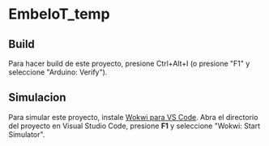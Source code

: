 # EmbeIoT_temp

## Build
Para hacer build de este proyecto, presione Ctrl+Alt+I (o presione "F1" y seleccione "Arduino: Verify").

## Simulacion

Para simular este proyecto, instale [Wokwi para VS Code](https://marketplace.visualstudio.com/items?itemName=wokwi.wokwi-vscode). Abra el directorio del proyecto en Visual Studio Code, presione **F1** y seleccione "Wokwi: Start Simulator".

